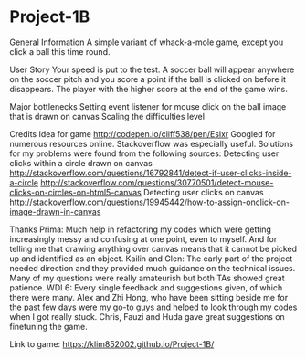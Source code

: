 # Project-1B
General Information
A simple variant of whack-a-mole game, except you click a ball this time round.

User Story
Your speed is put to the test. A soccer ball will appear anywhere on the soccer pitch and you score a point if the ball is clicked on before it disappears. The player with the higher score at the end of the game wins.

Major bottlenecks
Setting event listener for mouse click on the ball image that is drawn on canvas
Scaling the difficulties level

Credits
Idea for game
http://codepen.io/cliff538/pen/Eslxr
Googled for numerous resources online. Stackoverflow was especially useful. Solutions for my problems were found from the following sources:
Detecting user clicks within a circle drawn on canvas
http://stackoverflow.com/questions/16792841/detect-if-user-clicks-inside-a-circle
http://stackoverflow.com/questions/30770501/detect-mouse-clicks-on-circles-on-html5-canvas
Detecting user clicks on canvas
http://stackoverflow.com/questions/19945442/how-to-assign-onclick-on-image-drawn-in-canvas


Thanks
Prima: Much help in refactoring my codes which were getting increasingly messy and confusing at one point, even to myself. And for telling me that drawing anything over canvas means that it cannot be picked up and identified as an object.
Kailin and Glen: The early part of the project needed direction and they provided much guidance on the technical issues. Many of my questions were really amateurish but both TAs showed great patience.
WDI 6: Every single feedback and suggestions given, of which there were many. Alex and Zhi Hong, who have been sitting beside me for the past few days were my go-to guys and helped to look through my codes when I got really stuck. Chris, Fauzi and Huda gave great suggestions on finetuning the game.

Link to game:  https://klim852002.github.io/Project-1B/
